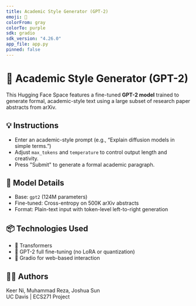 ```yaml
---
title: Academic Style Generator (GPT-2)
emoji: 🧠
colorFrom: gray
colorTo: purple
sdk: gradio
sdk_version: "4.26.0"
app_file: app.py
pinned: false
---
```

# 🧠 Academic Style Generator (GPT-2)

This Hugging Face Space features a fine-tuned **GPT-2 model** trained to generate formal, academic-style text using a large subset of research paper abstracts from arXiv.

## 💡 Instructions
- Enter an academic-style prompt (e.g., “Explain diffusion models in simple terms.”)
- Adjust `max_tokens` and `temperature` to control output length and creativity.
- Press "Submit" to generate a formal academic paragraph.

## 🚀 Model Details
- Base: `gpt2` (124M parameters)
- Fine-tuned: Cross-entropy on 500K arXiv abstracts
- Format: Plain-text input with token-level left-to-right generation

## 📦 Technologies Used
- 🤗 Transformers
- 🧠 GPT-2 full fine-tuning (no LoRA or quantization)
- 🔧 Gradio for web-based interaction

## 👨‍💻 Authors
Keer Ni, Muhammad Reza, Joshua Sun  
UC Davis | ECS271 Project